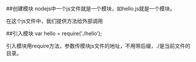 ##创建模块
nodejs中一个js文件就是一个模块，如hello.js就是一个模块。

在这个js文件中，我们提供方法给外部调用

##引入模块
  var hello = require('./hello');
  
引入模块用require方法，参数传模块js文件的地址，不用带后缀，./是当前文件的目录。
